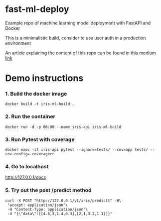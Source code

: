 # fast-ml-deploy
Example repo of machine learning model deployment with FastAPI and Docker

This is a minimalistic build, consider to use user auth in a production environment

An article explaining the content of this repo can be found in this [medium link](https://medium.com/analytics-vidhya/serve-a-machine-learning-model-using-sklearn-fastapi-and-docker-85aabf96729b)

# Demo instructions


### 1. Build the docker image

```
docker build -t iris-ml-build .
```

### 2. Run the container

```
docker run -d -p 80:80 --name iris-api iris-ml-build 
```

### 3. Run Pytest with coverage
```
docker exec -it iris-api pytest --ignore=tests/ --cov=app tests/ --cov-config=.coveragerc
```

### 4. Go to localhost
http://127.0.0.1/docs


### 5. Try out the post /predict method
```
curl -X POST "http://127.0.0.1/v1/iris/predictt" -H\
 "accept: application/json"\
 -H "Content-Type: application/json"\
 -d "{\"data\":[[4.8,3,1.4,0.3],[2,1,3.2,1.1]]}"
```
